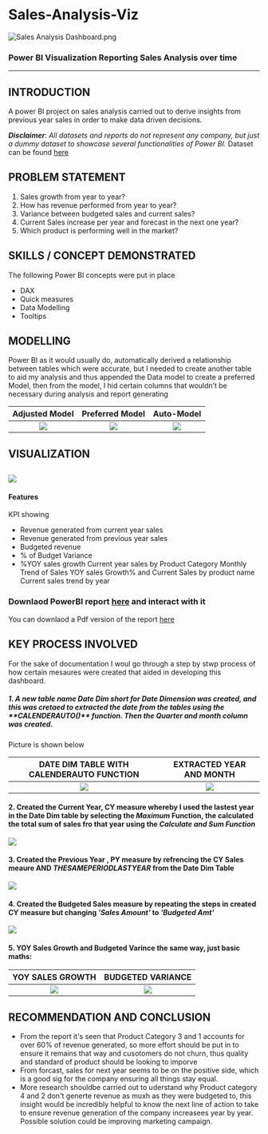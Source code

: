 # Sales-Analysis-Viz
 
![Sales Analysis Dashboard.png](https://github.com/charlezvictor/Sales_Analysis_Viz/blob/main/Sales%20Analysis%20Dashboard.png)

### Power BI Visualization Reporting Sales Analysis over time
---

## INTRODUCTION
A power BI project on sales analysis carried out to derive insights from previous year sales in order to make data driven decisions.

**_Disclaimer_**: _All datasets and reports do not represent any company, but just a dummy dataset to showcase several functionalities of Power BI._ 
Dataset can be found [here](https://github.com/charlezvictor/Sales_Analysis_Viz/blob/main/Budget%20and%20Sales%20Data.xlsx)


## PROBLEM STATEMENT 
1.	Sales growth from year to year?
2.	How has revenue performed from year to year?
3.	Variance between budgeted sales and current sales?
4.	Current Sales increase per year and forecast in the next one year?
5.	Which product is performing well in the market?


## SKILLS / CONCEPT DEMONSTRATED
The following Power BI concepts were put in place
-	DAX
-	Quick measures
-	Data Modelling
-	Tooltips


## MODELLING
Power BI as it would usually do, automatically derived a relationship between tables which were accurate, but I needed to create another table to aid my analysis and thus appended the Data model to create a preferred Model, then from the model, I hid certain columns that wouldn’t be necessary during analysis and report generating


Adjusted Model                  |       Preferred Model          |        Auto-Model                   
:------------------------------:|:------------------------------:|:--------------------:
![](https://github.com/charlezvictor/Sales_Analysis_Viz/blob/main/Screenshot%20(510).png) | ![](https://github.com/charlezvictor/Sales_Analysis_Viz/blob/main/Screenshot%20(511).png) | ![](https://github.com/charlezvictor/Sales_Analysis_Viz/blob/main/Screenshot%20(506).png)


## VISUALIZATION

![](https://github.com/charlezvictor/Sales_Analysis_Viz/blob/main/Dashboard_Screenshot.png)
---

#### Features
 KPI showing
-	Revenue generated from current year sales
-	Revenue generated from previous year sales
-	Budgeted revenue 
-	% of Budget Variance
-	%YOY sales growth
Current year sales by Product Category
Monthly Trend of Sales
YOY sales Growth% and Current Sales by product name
Current sales trend by year

### Downlaod PowerBI report [here](https://github.com/charlezvictor/Sales_Analysis_Viz/blob/main/Sales%20Analysis%20Dashboard.pbix) and interact with it 

You can downlaod a Pdf version of the report [here](https://github.com/charlezvictor/Sales_Analysis_Viz/blob/main/Sales%20Analysis%20Dashboard.pdf)

## KEY PROCESS INVOLVED
For the sake of documentation I woul go through a step by stwp process of how certain mesaures were created that aided in developing this dashboard.

##### 1. A new table name **Date Dim** short for Date Dimension was created, and this was cretaed to extracted the date from the tables using the _**CALENDERAUTO()_** function. Then the Quarter and month column was created.
 Picture is shown below
 
DATE DIM TABLE WITH CALENDERAUTO FUNCTION   |       EXTRACTED YEAR AND MONTH                  
:------------------------------------------:|:-------------------------------:
![](https://github.com/charlezvictor/Sales_Analysis_Viz/blob/main/Screenshot%20(508).png) | ![](https://github.com/charlezvictor/Sales_Analysis_Viz/blob/main/Screenshot%20(509).png)

#### 2. Created the **Current Year**, CY measure whereby I used the lastest year in the Date Dim table by selecting the _Maximum_ Function, the calculated the total sum of sales fro that year using the _Calculate and Sum Function_



![](https://github.com/charlezvictor/Sales_Analysis_Viz/blob/main/Screenshot%20(515).png)


#### 3. Created the **Previous Year** , PY measure by refrencing the CY Sales meaure **AND** _THESAMEPERIODLASTYEAR_ from the Date Dim Table


![](https://github.com/charlezvictor/Sales_Analysis_Viz/blob/main/Screenshot%20(516).png)

#### 4. Created the **Budgeted Sales** measure by repeating the steps in created CY measure but changing _'Sales Amount'_ to _'Budgeted Amt'_


![](https://github.com/charlezvictor/Sales_Analysis_Viz/blob/main/Screenshot%20(513).png)

#### 5. **YOY Sales Growth** and **Budgeted Varince** the same way, just basic maths:


YOY SALES GROWTH                   |       BUDGETED VARIANCE                  
:---------------------------------:|:-------------------------------:
![](https://github.com/charlezvictor/Sales_Analysis_Viz/blob/main/Screenshot%20(512).png) | ![](https://github.com/charlezvictor/Sales_Analysis_Viz/blob/main/Screenshot%20(514).png)




## RECOMMENDATION AND CONCLUSION
- From the report it's seen that Product Category 3 and 1 accounts for over 60% of revenue generated, so more effort should be put in to ensure it remains that way and cusotomers do not churn, thus quality and standard of product should be looking to imporve
- From forcast, sales for next year seems to be on the positive side, which is a good sig for the company ensuring all things stay equal.
- More research shouldbe carried out to uderstand why Product category 4 and 2 don't generte revenue as muxh as they were budgeted to, this insight would be incredibly helpful to know the next line of action to take to ensure revenue generation of the company increasees year by year. Possible solution could be improving marketing campaign. 


